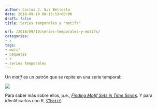 ```yaml
---
author: Carlos J. Gil Bellosta
date: 2018-09-10 08:13:53+00:00
draft: false
title: Series temporales y "motifs"

url: /2018/09/10/series-temporales-y-motifs/
categories:
- r
tags:
- motif
- paquetes
- r
- series temporales
---
```


Un _motif_ es un patrón que se repite en una serie temporal:

![](/wp-uploads/2018/09/motif.png)


Para saber más sobre ellos, p.e., [_Finding Motif Sets in Time Series_](https://arxiv.org/pdf/1407.3685.pdf). Y para identificarlos con R, [`STMotif`](https://cran.r-project.org/package=STMotif).
